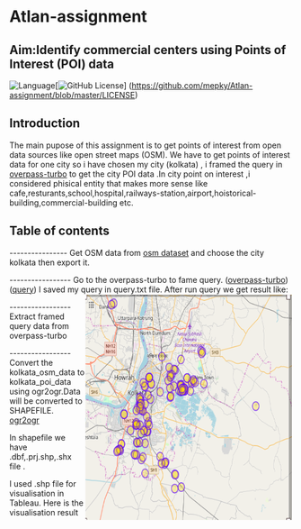 # Atlan-assignment


##  Aim:Identify commercial centers using Points of Interest (POI) data

![Language](https://img.shields.io/badge/Language-Python3-blue.svg)[![GitHub License](https://img.shields.io/github/license/mepky/Atlan-assignment.svg)]
(https://github.com/mepky/Atlan-assignment/blob/master/LICENSE)

## Introduction

The main pupose of this assignment is to get points of interest from open data sources like open street maps (OSM).
We have to get points of interest data for one city so i have chosen my city (kolkata) , i framed the query in [overpass-turbo](https://overpass-turbo.eu/) to get the city POI data .In city point on interest ,i considered phisical entity that makes more sense like cafe,resturants,school,hospital,railways-station,airport,hoistorical-building,commercial-building etc.

## Table of contents
----------------  Get OSM data from  [osm dataset](https://www.openstreetmap.org/#map=11/28.6518/77.2219)  and choose the city kolkata then export it.  

----------------- Go to the overpass-turbo to fame query.
([overpass-turbo](https://overpass-turbo.eu/#))
([query](https://github.com/mepky/Atlan-assignment/blob/master/visualised_result/query.txt))
I saved my query in query.txt file.
After run query we get result like: 
<img src="https://github.com/mepky/Atlan-assignment/blob/master/visualised_result/poi_result.png" align="right" hspace="1" vspace="1" height="400" width="368">

----------------- Extract framed query data from overpass-turbo

----------------- Convert the kolkata_osm_data to kolkata_poi_data using ogr2ogr.Data will be converted to SHAPEFILE.
[ogr2ogr](https://ogre.adc4gis.com)


In shapefile we have .dbf,.prj.shp,.shx file .

I used .shp file for visualisation in Tableau.
Here is the visualisation result

